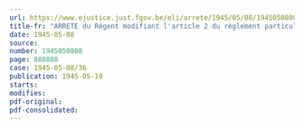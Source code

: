 ```yaml
---
url: https://www.ejustice.just.fgov.be/eli/arrete/1945/05/08/1945050808/justel
title-fr: "ARRETE du Régent modifiant l'article 2 du règlement particulier du Haut-Escaut relatif au halage des bateaux <Abrogé par AR 07-09-1950, art. 4>"
date: 1945-05-08
source:
number: 1945050808
page: 888888
case: 1945-05-08/36
publication: 1945-05-19
starts:
modifies:
pdf-original:
pdf-consolidated:
---
```


